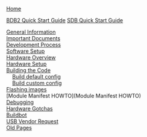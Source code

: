 [Home](Home)  

[BDB2 Quick Start Guide](BDB2-Quick-Start-Guide)
[SDB Quick Start Guide](SDB-Quick-Start-Guide)

[General Information](General-Information)  
[Important Documents](Important-Documents)  
[Development Process](Development-Process)  
[Software Setup](Software-Setup)  
[Hardware Overview](Hardware-Overview)  
[Hardware Setup](Hardware-Setup)  
[Building the Code](Building-the-Code)  
&nbsp;&nbsp;&nbsp;&nbsp;[Build default config](Build-default-config)  
&nbsp;&nbsp;&nbsp;&nbsp;[Build custom config](Build-custom-config)  
[Flashing images](Flashing-images)  
[Module Manifest HOWTO](Module Manifest HOWTO)  
[Debugging](Debugging)  
[Hardware Gotchas](Hardware-Gotchas)  
[Buildbot](Buildbot)  
[USB Vendor Request](APBridgeA-USB-Vendor-Request)  
[Old Pages](Old-Pages)
